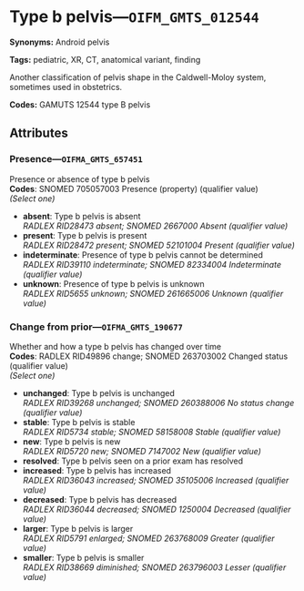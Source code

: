 # Type b pelvis—`OIFM_GMTS_012544`

**Synonyms:** Android pelvis

**Tags:** pediatric, XR, CT, anatomical variant, finding

Another classification of pelvis shape in the Caldwell-Moloy system, sometimes used in obstetrics.

**Codes:** GAMUTS 12544 type B pelvis

## Attributes

### Presence—`OIFMA_GMTS_657451`

Presence or absence of type b pelvis  
**Codes**: SNOMED 705057003 Presence (property) (qualifier value)  
*(Select one)*

- **absent**: Type b pelvis is absent  
_RADLEX RID28473 absent; SNOMED 2667000 Absent (qualifier value)_
- **present**: Type b pelvis is present  
_RADLEX RID28472 present; SNOMED 52101004 Present (qualifier value)_
- **indeterminate**: Presence of type b pelvis cannot be determined  
_RADLEX RID39110 indeterminate; SNOMED 82334004 Indeterminate (qualifier value)_
- **unknown**: Presence of type b pelvis is unknown  
_RADLEX RID5655 unknown; SNOMED 261665006 Unknown (qualifier value)_

### Change from prior—`OIFMA_GMTS_190677`

Whether and how a type b pelvis has changed over time  
**Codes**: RADLEX RID49896 change; SNOMED 263703002 Changed status (qualifier value)  
*(Select one)*

- **unchanged**: Type b pelvis is unchanged  
_RADLEX RID39268 unchanged; SNOMED 260388006 No status change (qualifier value)_
- **stable**: Type b pelvis is stable  
_RADLEX RID5734 stable; SNOMED 58158008 Stable (qualifier value)_
- **new**: Type b pelvis is new  
_RADLEX RID5720 new; SNOMED 7147002 New (qualifier value)_
- **resolved**: Type b pelvis seen on a prior exam has resolved  
- **increased**: Type b pelvis has increased  
_RADLEX RID36043 increased; SNOMED 35105006 Increased (qualifier value)_
- **decreased**: Type b pelvis has decreased  
_RADLEX RID36044 decreased; SNOMED 1250004 Decreased (qualifier value)_
- **larger**: Type b pelvis is larger  
_RADLEX RID5791 enlarged; SNOMED 263768009 Greater (qualifier value)_
- **smaller**: Type b pelvis is smaller  
_RADLEX RID38669 diminished; SNOMED 263796003 Lesser (qualifier value)_